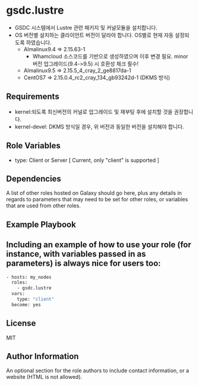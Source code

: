 gsdc.lustre
=========
* GSDC 시스템에서 Lustre 관련 패키지 및 커널모듈을 설치합니다.
* OS 버전별 설치하는 클라이언트 버전이 달라야 합니다. OS별로 현재 자동 설정되도록 하였습니다.
   * Almalinux9.4 => 2.15.63-1
     * Whamcloud 소스코드를 기반으로 생성하였으며 이후 변경 필요. minor 버전 업그레이드(9.4->9.5) 시 호환성 체크 필수!
   * Almalinux9.5 => 2.15.5_4_cray_2_ge8817da-1 
   * CentOS7 => 2.15.0.4_rc2_cray_134_gb93242d-1 (DKMS 방식)

Requirements
------------
* kernel:되도록 최신버전의 커널로 업그레이드 및 재부팅 후에 설치할 것을 권장합니다.
* kernel-devel: DKMS 방식일 경우, 위 버전과 동일한 버전을 설치해야 합니다.


Role Variables
--------------
* type: Client or Server [ Current, only "client" is supported ]
     

Dependencies
------------
A list of other roles hosted on Galaxy should go here, plus any details in regards to parameters that may need to be set for other roles, or variables that are used from other roles.

Example Playbook
----------------

Including an example of how to use your role (for instance, with variables passed in as parameters) is always nice for users too:
-------
```bash
- hosts: my_nodes
  roles:
    - gsdc.lustre
  vars:
    type: "client"    
  become: yes
```
License
-------

MIT

Author Information
------------------

An optional section for the role authors to include contact information, or a website (HTML is not allowed).
